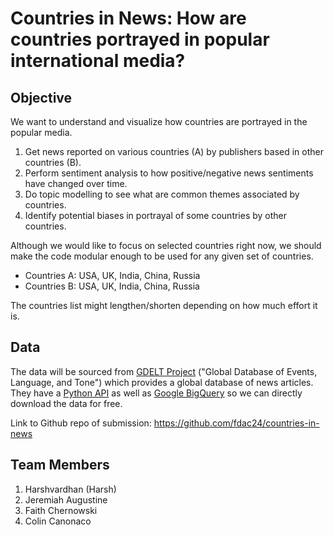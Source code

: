 # Countries in News: How are countries portrayed in popular international media?

## Objective
We want to understand and visualize how countries are portrayed in the popular media.
1. Get news reported on various countries (A) by publishers based in other countries (B).
2. Perform sentiment analysis to how positive/negative news sentiments have changed over time.
3. Do topic modelling to see what are common themes associated by countries.
4. Identify potential biases in portrayal of some countries by other countries. 

Although we would like to focus on selected countries right now, we should make the code modular enough to be used for any given set of countries.

- Countries A: USA, UK, India, China, Russia
- Countries B: USA, UK, India, China, Russia

The countries list might lengthen/shorten depending on how much effort it is.

## Data
The data will be sourced from [GDELT Project](https://analysis.gdeltproject.org/) ("Global Database of Events, Language, and Tone") which provides a global database of news articles.
They have a [Python API](https://github.com/alex9smith/gdelt-doc-api) as well as [Google BigQuery](https://cloudplatform.googleblog.com/2014/05/worlds-largest-event-dataset-now-publicly-available-in-google-bigquery.html) so we can directly download the data for free.

Link to Github repo of submission: <https://github.com/fdac24/countries-in-news>

## Team Members

1. Harshvardhan (Harsh)
2. Jeremiah Augustine
3. Faith Chernowski
4. Colin Canonaco
